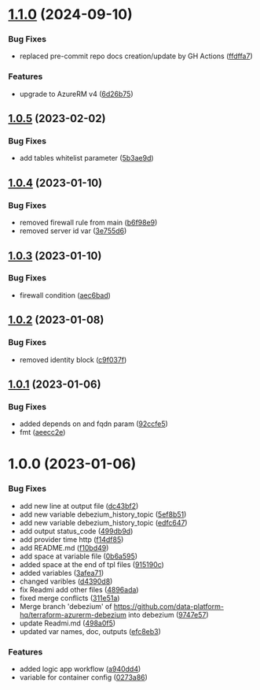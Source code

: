 # [1.1.0](https://github.com/data-platform-hq/terraform-azurerm-debezium/compare/v1.0.5...v1.1.0) (2024-09-10)


### Bug Fixes

* replaced pre-commit repo docs creation/update by GH Actions ([ffdffa7](https://github.com/data-platform-hq/terraform-azurerm-debezium/commit/ffdffa722db455ca1853b5863c89403b6d19a504))


### Features

* upgrade to AzureRM v4 ([6d26b75](https://github.com/data-platform-hq/terraform-azurerm-debezium/commit/6d26b75e7b4e638bbd6ff72df7f8ea5954327694))

## [1.0.5](https://github.com/data-platform-hq/terraform-azurerm-debezium/compare/v1.0.4...v1.0.5) (2023-02-02)


### Bug Fixes

* add tables whitelist parameter ([5b3ae9d](https://github.com/data-platform-hq/terraform-azurerm-debezium/commit/5b3ae9d03903769937d1736117284b2856849d66))

## [1.0.4](https://github.com/data-platform-hq/terraform-azurerm-debezium/compare/v1.0.3...v1.0.4) (2023-01-10)


### Bug Fixes

* removed firewall rule from main ([b6f98e9](https://github.com/data-platform-hq/terraform-azurerm-debezium/commit/b6f98e9aaf375215437e3605a82fcdfa3dd38b39))
* removed server id var ([3e755d6](https://github.com/data-platform-hq/terraform-azurerm-debezium/commit/3e755d6ccc4e7456997899d795a7f3d6f3e5feb2))

## [1.0.3](https://github.com/data-platform-hq/terraform-azurerm-debezium/compare/v1.0.2...v1.0.3) (2023-01-10)


### Bug Fixes

* firewall condition ([aec6bad](https://github.com/data-platform-hq/terraform-azurerm-debezium/commit/aec6bad90526d4f3f51bd9d310a73b9e6aa594f2))

## [1.0.2](https://github.com/data-platform-hq/terraform-azurerm-debezium/compare/v1.0.1...v1.0.2) (2023-01-08)


### Bug Fixes

* removed identity block ([c9f037f](https://github.com/data-platform-hq/terraform-azurerm-debezium/commit/c9f037f7bdd39e7c954a377efcfb33b9b27ac675))

## [1.0.1](https://github.com/data-platform-hq/terraform-azurerm-debezium/compare/v1.0.0...v1.0.1) (2023-01-06)


### Bug Fixes

* added depends on and fqdn param ([92ccfe5](https://github.com/data-platform-hq/terraform-azurerm-debezium/commit/92ccfe563600a2f90007af581f6e2777d0383f90))
* fmt ([aeecc2e](https://github.com/data-platform-hq/terraform-azurerm-debezium/commit/aeecc2e72cbbf958b04dfa1082229bdc0c25c9d0))

# 1.0.0 (2023-01-06)


### Bug Fixes

* add new line at output file ([dc43bf2](https://github.com/data-platform-hq/terraform-azurerm-debezium/commit/dc43bf2f3fdd83b64bb51455b2ca9d13406036df))
* add new variable debezium_history_topic ([5ef8b51](https://github.com/data-platform-hq/terraform-azurerm-debezium/commit/5ef8b51e417801eecbe8007b9a24bcc020cadd01))
* add new variable debezium_history_topic ([edfc647](https://github.com/data-platform-hq/terraform-azurerm-debezium/commit/edfc647861808780f9b6a8b47d149db406ce3102))
* add output status_code ([499db9d](https://github.com/data-platform-hq/terraform-azurerm-debezium/commit/499db9de0f9d4f3b55399fab702d3d9c6912d333))
* add provider time http ([f14df85](https://github.com/data-platform-hq/terraform-azurerm-debezium/commit/f14df851e44c03a52466b60714d2453324d2c490))
* add README.md ([f10bd49](https://github.com/data-platform-hq/terraform-azurerm-debezium/commit/f10bd4945017df8650ed4237bfc4bb711063a2ec))
* add space at variable file ([0b6a595](https://github.com/data-platform-hq/terraform-azurerm-debezium/commit/0b6a59579306057715ff08ccb72a3a5bf54a817f))
* added space at the end of tpl files ([915190c](https://github.com/data-platform-hq/terraform-azurerm-debezium/commit/915190cf9b6de1bb27ba84aeb3517c388f90aa9d))
* added variables ([3afea71](https://github.com/data-platform-hq/terraform-azurerm-debezium/commit/3afea716661d4b3814a1bc6b1d04e4c6a153caa4))
* changed varibles ([d4390d8](https://github.com/data-platform-hq/terraform-azurerm-debezium/commit/d4390d86bb0be260d224941de4c440f468dbbe60))
* fix Readmi add other files ([4896ada](https://github.com/data-platform-hq/terraform-azurerm-debezium/commit/4896adab2252aa56ec69bbc5734149bdc6ae030f))
* fixed merge conflicts ([311e51a](https://github.com/data-platform-hq/terraform-azurerm-debezium/commit/311e51aff3b4a12e85f6d514f4094749cc7b4d5b))
* Merge branch 'debezium' of https://github.com/data-platform-hq/terraform-azurerm-debezium into debezium ([9747e57](https://github.com/data-platform-hq/terraform-azurerm-debezium/commit/9747e57da9bf826de2cf8c005dd07a83195ad507))
* update Readmi.md ([498a0f5](https://github.com/data-platform-hq/terraform-azurerm-debezium/commit/498a0f5ed59826f3666cc2f87e627ce34d52e0ce))
* updated var names, doc, outputs ([efc8eb3](https://github.com/data-platform-hq/terraform-azurerm-debezium/commit/efc8eb3ca6d8380ffa14920d985bc3120990216c))


### Features

* added logic app workflow ([a940dd4](https://github.com/data-platform-hq/terraform-azurerm-debezium/commit/a940dd405415f3e8abb68342ceb635c7259b431a))
* variable for container config ([0273a86](https://github.com/data-platform-hq/terraform-azurerm-debezium/commit/0273a8618519ea42efd0cbab915d9d47f61528d5))
